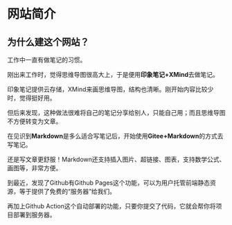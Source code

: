 # 网站简介

## 为什么建这个网站？  

工作中一直有做笔记的习惯。  

刚出来工作时，觉得思维导图很高大上，于是便用**印象笔记+XMind**去做笔记。  

印象笔记提供云存储，XMind来画思维导图，结构也清晰。刚开始内容比较少时，觉得挺好用。  

但后来发现，这种做法很难将自己的笔记分享给别人，只能自己用；而且思维导图不方便转变为文章。  

在见识到**Markdown**是多么适合写笔记后，开始使用**Gitee+Markdown**的方式去写笔记。  

还是写文章更舒服！Markdown还支持插入图片、超链接、图表，支持数学公式、画图等，非常方便。  

到最近，发现了Github有Github Pages这个功能，可以为用户托管前端静态资源，等于提供了免费的“服务器”给我们。  

再加上Github Action这个自动部署的功能，只要你提交了代码，它就会帮你将项目部署到服务器。  

